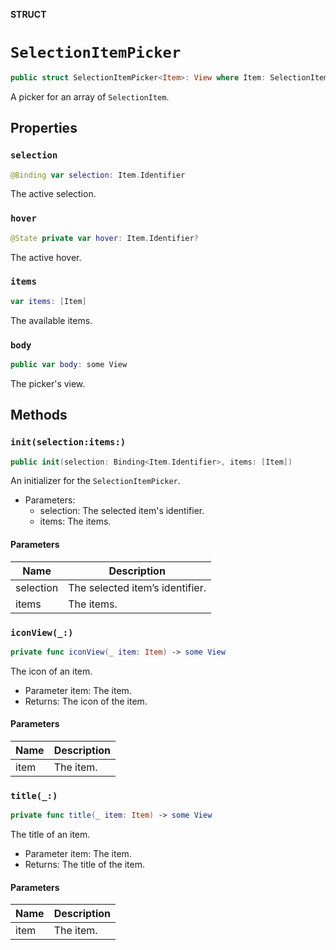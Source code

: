 **STRUCT**

# `SelectionItemPicker`

```swift
public struct SelectionItemPicker<Item>: View where Item: SelectionItem
```

A picker for an array of ``SelectionItem``.

## Properties
### `selection`

```swift
@Binding var selection: Item.Identifier
```

The active selection.

### `hover`

```swift
@State private var hover: Item.Identifier?
```

The active hover.

### `items`

```swift
var items: [Item]
```

The available items.

### `body`

```swift
public var body: some View
```

The picker's view.

## Methods
### `init(selection:items:)`

```swift
public init(selection: Binding<Item.Identifier>, items: [Item])
```

An initializer for the ``SelectionItemPicker``.
- Parameters:
  - selection: The selected item's identifier.
  - items: The items.

#### Parameters

| Name | Description |
| ---- | ----------- |
| selection | The selected item’s identifier. |
| items | The items. |

### `iconView(_:)`

```swift
private func iconView(_ item: Item) -> some View
```

The icon of an item.
- Parameter item: The item.
- Returns: The icon of the item.

#### Parameters

| Name | Description |
| ---- | ----------- |
| item | The item. |

### `title(_:)`

```swift
private func title(_ item: Item) -> some View
```

The title of an item.
- Parameter item: The item.
- Returns: The title of the item.

#### Parameters

| Name | Description |
| ---- | ----------- |
| item | The item. |